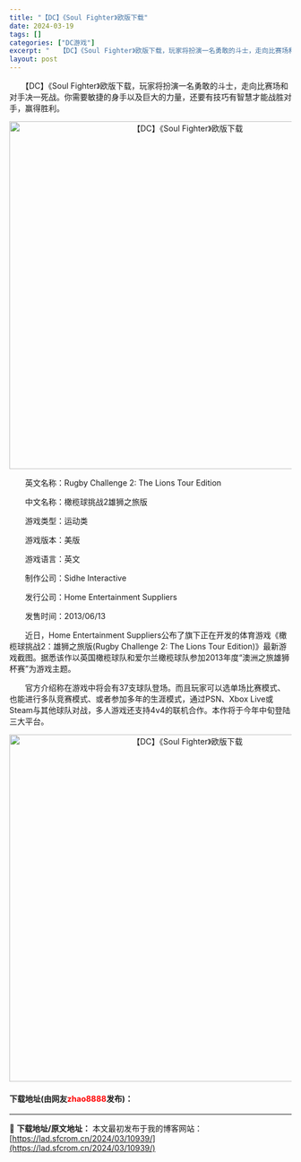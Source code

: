 ```yaml
---
title: "【DC】《Soul Fighter》欧版下载"
date: 2024-03-19
tags: []
categories: ["DC游戏"]
excerpt: "　　【DC】《Soul Fighter》欧版下载，玩家将扮演一名勇敢的斗士，走向比赛场和对手决一死战。你需要敏捷的身手以及巨大的力量，还要有技巧有智慧才能战胜对手，赢得胜利。 　　英文名称：Rugby Challenge 2: The Lions Tour Edition 　　中文名称：橄榄球挑战2&hellip;"
layout: post
---
```


 <p>　　【DC】《Soul Fighter》欧版下载，玩家将扮演一名勇敢的斗士，走向比赛场和对手决一死战。你需要敏捷的身手以及巨大的力量，还要有技巧有智慧才能战胜对手，赢得胜利。</p> <p align="center"><img align="" border="0" src="https://lad.sfcrom.cn/wp-content/uploads/2024/03/20240319_65f9b648dae59.png" width="621" alt="【DC】《Soul Fighter》欧版下载" /></p> <p>　　英文名称：Rugby Challenge 2: The Lions Tour Edition</p> <p>　　中文名称：橄榄球挑战2雄狮之旅版</p> <p>　　游戏类型：运动类</p> <p>　　游戏版本：美版</p> <p>　　游戏语言：英文</p> <p>　　制作公司：Sidhe Interactive</p> <p>　　发行公司：Home Entertainment Suppliers</p> <p>　　发售时间：2013/06/13</p> <p>　　近日，Home Entertainment Suppliers公布了旗下正在开发的体育游戏《橄榄球挑战2：雄狮之旅版(Rugby Challenge 2: The Lions Tour Edition)》最新游戏截图。据悉该作以英国橄榄球队和爱尔兰橄榄球队参加2013年度&ldquo;澳洲之旅雄狮杯赛&rdquo;为游戏主题。</p> <p>　　官方介绍称在游戏中将会有37支球队登场。而且玩家可以选单场比赛模式、也能进行多队竞赛模式、或者参加多年的生涯模式，通过PSN、Xbox Live或Steam与其他球队对战，多人游戏还支持4v4的联机合作。本作将于今年中旬登陆三大平台。</p> <p align="center"><img align="" border="0" src="https://lad.sfcrom.cn/wp-content/uploads/2024/03/20240319_65f9b64971195.png" width="620" alt="【DC】《Soul Fighter》欧版下载" /></p> <p><h4>下载地址(由网友<font color="red">zhao8888</font>发布)：</h4></p> 

---
📖 **下载地址/原文地址：** 本文最初发布于我的博客网站：[https://lad.sfcrom.cn/2024/03/10939/](https://lad.sfcrom.cn/2024/03/10939/)
